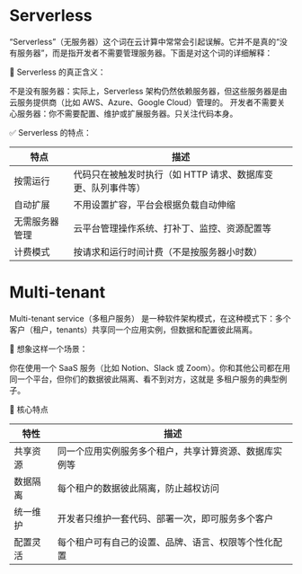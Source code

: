 # Serverless
“Serverless”（无服务器）这个词在云计算中常常会引起误解。它并不是真的“没有服务器”，而是指开发者不需要管理服务器。下面是对这个词的详细解释：

📌 Serverless 的真正含义：

不是没有服务器：实际上，Serverless 架构仍然依赖服务器，但这些服务器是由云服务提供商（比如 AWS、Azure、Google Cloud）管理的。
开发者不需要关心服务器：你不需要配置、维护或扩展服务器。只关注代码本身。


✅ Serverless 的特点：

|特点|描述|
|--|--|
|按需运行|代码只在被触发时执行（如 HTTP 请求、数据库变更、队列事件等）|
|自动扩展|不用设置扩容，平台会根据负载自动伸缩|
|无需服务器管理 |云平台管理操作系统、打补丁、监控、资源配置等|
|计费模式|按请求和运行时间计费（不是按服务器小时数）|



# Multi-tenant

Multi-tenant service（多租户服务） 是一种软件架构模式，在这种模式下：多个客户（租户，tenants）共享同一个应用实例，但数据和配置彼此隔离。


🏢 想象这样一个场景：

你在使用一个 SaaS 服务（比如 Notion、Slack 或 Zoom）。你和其他公司都在用同一个平台，但你们的数据彼此隔离、看不到对方，这就是 多租户服务的典型例子。

🧱 核心特点

|特性|	描述|
|--| --|
|共享资源|同一个应用实例服务多个租户，共享计算资源、数据库实例等|
|数据隔离|每个租户的数据彼此隔离，防止越权访问|
|统一维护|开发者只维护一套代码、部署一次，即可服务多个客户|
|配置灵活|每个租户可有自己的设置、品牌、语言、权限等个性化配置|